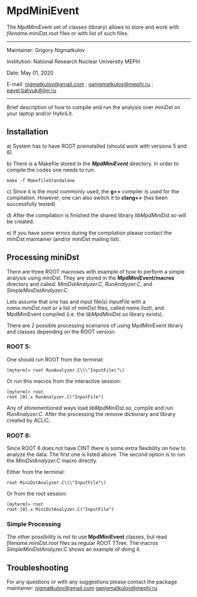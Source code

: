 # MpdMiniEvent

The MpdMiniEvent set of classes (library) allows to store and work with *filename.miniDst.root* files or with list of such files.

************************************************************

Maintainer:   Grigory Nigmatkulov

Institution:  National Research Nuclear University MEPhI

Date:         May 01, 2020

E-mail:       nigmatkulov@gmail.com ; ganigmatkulov@mephi.ru ; pavel.batyuk@jinr.ru

************************************************************

Brief description of how to compile and run the analysis over miniDst on your laptop and/or HybriLit.

## Installation

a) System has to have ROOT preinstalled (should work with versions 5 and 6).

b) There is a Makefile stored in the **_MpdMiniEvent_** directory. In order to compile the codes one needs to run:

```
make -f MakefileStandalone
```

c) Since it is the most commonly used, the **g++** compiler is used for the
compilation. However, one can also switch it to **clang++** (has been successfully tested)

d) After the compilation is finished the shared library *libMpdMiniDst.so* will be
created.

e) If you have some errors during the compilation please contact the miniDst
maintainer (and/or miniDst mailing list).

## Processing miniDst

There are three ROOT macroses with example of how to perform a simple analysis using miniDst. They are stored in the **MpdMiniEvent/macros** directory and called: *MiniDstAnalyzer.C*, *RunAnalyzer.C*, and *SimpleMiniDstAnalyzer.C*.

Lets assume that one has and input file(s) *InputFile* with a *name.miniDst.root* or a list of miniDst files, called *name.lis(t)*, and MpdMiniEvent compiled (i.e. the *libMpdMiniDst.so* library exists).

There are 2 possible processing scenarios of using MpdMiniEvent library and classes depending on the ROOT version:

### ROOT 5:

One should run ROOT from the terminal:

```
[myterm]> root RunAnalyzer.C\(\"InputFile\"\)
```

Or run this macros from the interactive session:
```
[myterm]> root
root [0].x RunAnalyzer.C("InputFile")
```

Any of aforementioned ways load *libMpdMiniDst.so*, compile and run *RunAnalyzer.C*. After the processing the remove dictionary and library created by ACLiC.

### ROOT 6:

Since ROOT 6 does not have CINT there is some extra flexibility on how to analyze the data. The first one is listed above. The second option is to run the *MiniDstAnalyzer.C* macro directly.

Either from the terminal:

```
root MiniDstAnalyzer.C\(\"InputFile"\)
```

Or from the root session:

```
[myterm]> root
root [0].x MiniDstAnalyzer.C("InputFile")
```

### Simple Processing

The other possibility is not to use **MpdMiniEvent** classes, but read *filename.miniDst.root* files as regular ROOT TTree. The macros *SimpleMiniDstAnalyzer.C* shows an example of doing it.

## Troubleshooting

For any questions or with any suggestions please contact the package maintainer: 
nigmatkulov@gmail.com
ganigmatkulov@mephi.ru
